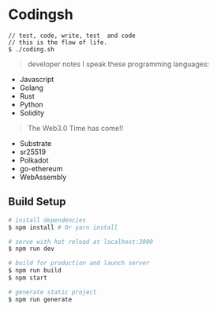 # Codingsh
```
// test, code, write, test  and code
// this is the flow of life.
$ ./coding.sh
```


> developer notes
> I speak these programming languages:
  - Javascript 
  - Golang
  - Rust 
  - Python
  - Solidity

> The Web3.0 Time has come!!
  + Substrate 
  + sr25519
  + Polkadot 
  + go-ethereum
  + WebAssembly

## Build Setup

``` bash
# install dependencies
$ npm install # Or yarn install

# serve with hot reload at localhost:3000
$ npm run dev

# build for production and launch server
$ npm run build
$ npm start

# generate static project
$ npm run generate
```

